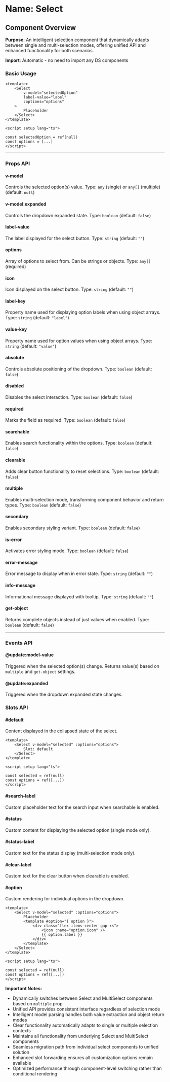 # Name: Select
## Component Overview

**Purpose**: An intelligent selection component that dynamically adapts between single and multi-selection modes, offering unified API and enhanced functionality for both scenarios.

**Import**: Automatic - no need to import any DS components

### Basic Usage

```vue
<template>
    <Select 
        v-model="selectedOption"
        label-value="label"
        :options="options"
    >
        Placeholder
    </Select>
</template>

<script setup lang="ts">

const selectedOption = ref(null)
const options = [...]
</script>
```

---

### Props API

#### v-model
Controls the selected option(s) value. Type: `any` (single) or `any[]` (multiple) (default: `null`)

#### v-model:expanded
Controls the dropdown expanded state. Type: `boolean` (default: `false`)

#### label-value
The label displayed for the select button. Type: `string` (default: `""`)

#### options
Array of options to select from. Can be strings or objects. Type: `any[]` (required)

#### icon
Icon displayed on the select button. Type: `string` (default: `""`)

#### label-key
Property name used for displaying option labels when using object arrays. Type: `string` (default: `"label"`)

#### value-key
Property name used for option values when using object arrays. Type: `string` (default: `"value"`)

#### absolute
Controls absolute positioning of the dropdown. Type: `boolean` (default: `false`)

#### disabled
Disables the select interaction. Type: `boolean` (default: `false`)

#### required
Marks the field as required. Type: `boolean` (default: `false`)

#### searchable
Enables search functionality within the options. Type: `boolean` (default: `false`)

#### clearable
Adds clear button functionality to reset selections. Type: `boolean` (default: `false`)

#### multiple
Enables multi-selection mode, transforming component behavior and return types. Type: `boolean` (default: `false`)

#### secondary
Enables secondary styling variant. Type: `boolean` (default: `false`)

#### is-error
Activates error styling mode. Type: `boolean` (default: `false`)

#### error-message
Error message to display when in error state. Type: `string` (default: `""`)

#### info-message
Informational message displayed with tooltip. Type: `string` (default: `""`)

#### get-object
Returns complete objects instead of just values when enabled. Type: `boolean` (default: `false`)

---

### Events API

#### @update:model-value
Triggered when the selected option(s) change. Returns value(s) based on `multiple` and `get-object` settings.

#### @update:expanded
Triggered when the dropdown expanded state changes.

### Slots API

#### #default
Content displayed in the collapsed state of the select.

```vue
<template>
    <Select v-model="selected" :options="options">
        Slot: default
    </Select>
</template>

<script setup lang="ts">

const selected = ref(null)
const options = ref([...])
</script>
```

#### #search-label
Custom placeholder text for the search input when searchable is enabled.

#### #status
Custom content for displaying the selected option (single mode only).

#### #status-label
Custom text for the status display (multi-selection mode only).

#### #clear-label
Custom text for the clear button when clearable is enabled.

#### #option
Custom rendering for individual options in the dropdown.

```vue
<template>
    <Select v-model="selected" :options="options">
        Placeholder
        <template #option="{ option }">
            <div class="flex items-center gap-xs">
                <icon :name="option.icon" />
                {{ option.label }}
            </div>
        </template>
    </Select>
</template>

<script setup lang="ts">

const selected = ref(null)
const options = ref([...])
</script>
```

**Important Notes:**
- Dynamically switches between Select and MultiSelect components based on `multiple` prop
- Unified API provides consistent interface regardless of selection mode
- Intelligent model parsing handles both value extraction and object return modes
- Clear functionality automatically adapts to single or multiple selection contexts
- Maintains all functionality from underlying Select and MultiSelect components
- Seamless migration path from individual select components to unified solution
- Enhanced slot forwarding ensures all customization options remain available
- Optimized performance through component-level switching rather than conditional rendering
